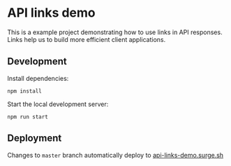 # API links demo

This is a example project demonstrating how to use links in API responses. Links help us to build more efficient client applications.

## Development

Install dependencies:

```
npm install
```

Start the local development server:

```
npm run start
```

## Deployment

Changes to `master` branch automatically deploy to [api-links-demo.surge.sh](http://api-links-demo.surge.sh/)
